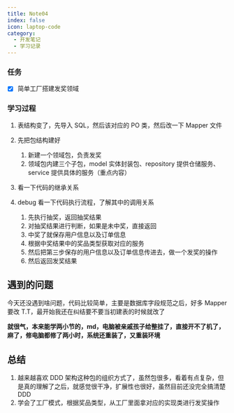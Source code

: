 ```yaml
---
title: Note04
index: false
icon: laptop-code
category:
  - 开发笔记
  - 学习记录
---
```


### 任务

- [x] 简单工厂搭建发奖领域

### 学习过程

1. 表结构变了，先导入 SQL，然后该对应的 PO 类，然后改一下 Mapper 文件

2. 先把包结构建好

   1. 新建一个领域包，负责发奖
   2. 领域包内建三个子包，model 实体封装包、repository 提供仓储服务、service 提供具体的服务（重点内容）

3. 看一下代码的继承关系

4. debug 看一下代码执行流程，了解其中的调用关系

   1. 先执行抽奖，返回抽奖结果
   2. 对抽奖结果进行判断，如果是未中奖，直接返回
   3. 中奖了就保存用户信息以及订单信息
   4. 根据中奖结果中的奖品类型获取对应的服务
   5. 然后把第三步保存的用户信息以及订单信息传进去，做一个发奖的操作
   6. 然后返回发奖结果

## 遇到的问题

今天还没遇到啥问题，代码比较简单，主要是数据库字段规范之后，好多 Mapper 要改 T.T，最开始我还在纠结要不要当初建表的时候就改了

**就很气，本来能学两小节的，md，电脑被亲戚孩子给整挂了，直接开不了机了，麻了，修电脑都修了两小时，系统还重装了，又重装环境**

## 总结

1. 越来越喜欢 DDD 架构这种包的组织方式了，虽然包很多，看着有点复杂，但是真的理解了之后，就感觉很干净，扩展性也很好，虽然目前还没完全搞清楚 DDD
2. 学会了工厂模式，根据奖品类型，从工厂里面拿对应的实现类进行发奖操作
